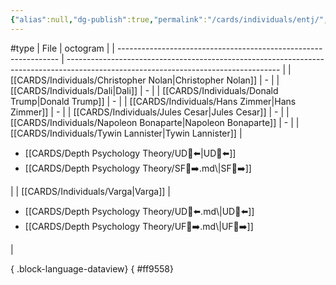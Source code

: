 ```yaml
---
{"alias":null,"dg-publish":true,"permalink":"/cards/individuals/entj/","dgPassFrontmatter":true,"created":"2023-04-28T19:48:11.602+02:00","updated":"2023-05-02T11:08:39.310+02:00"}
---
```


#type 
| File                                                            | octogram                                                                                                                            |
| --------------------------------------------------------------- | ----------------------------------------------------------------------------------------------------------------------------------- |
| [[CARDS/Individuals/Christopher Nolan\|Christopher Nolan]]   | \-                                                                                                                                  |
| [[CARDS/Individuals/Dali\|Dali]]                             | \-                                                                                                                                  |
| [[CARDS/Individuals/Donald Trump\|Donald Trump]]             | \-                                                                                                                                  |
| [[CARDS/Individuals/Hans Zimmer\|Hans Zimmer]]               | \-                                                                                                                                  |
| [[CARDS/Individuals/Jules Cesar\|Jules Cesar]]               | \-                                                                                                                                  |
| [[CARDS/Individuals/Napoleon Bonaparte\|Napoleon Bonaparte]] | \-                                                                                                                                  |
| [[CARDS/Individuals/Tywin Lannister\|Tywin Lannister]]       | <ul><li>[[CARDS/Depth Psychology Theory/UD👤⬅️\|UD👤⬅️]] </li><li>[[CARDS/Depth Psychology Theory/SF🤸➡️.md\\|SF🤸➡️]]</li></ul>                                          |
| [[CARDS/Individuals/Varga\|Varga]]                           | <ul><li>[[CARDS/Depth Psychology Theory/UD👤⬅️.md\\|UD👤⬅️]]</li><li>[[CARDS/Depth Psychology Theory/UF👤➡️.md\\|UF👤➡️]]</li></ul> |

{ .block-language-dataview}
{ #ff9558}


